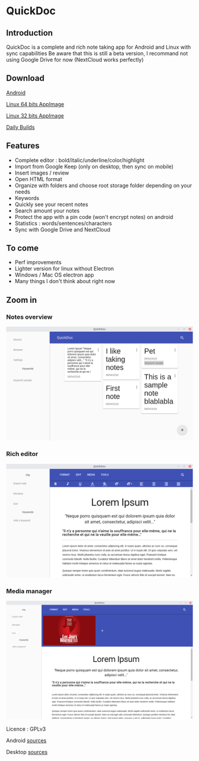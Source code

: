 # QuickDoc


## Introduction

QuickDoc is a complete and rich note taking app for Android and Linux with sync capabilities
Be aware that this is still a beta version, I recommand not using Google Drive for now (NextCloud works perfectly)

## Download

[Android](https://nextcloud.phoenamandre.fr/index.php/s/isppx3Bm8aR63jD/download?path=%2Fandroid&files=current.apk)

[Linux 64 bits AppImage](https://nextcloud.phoenamandre.fr/index.php/s/isppx3Bm8aR63jD/download?path=%2Fdesktop&files=current64.AppImage)

[Linux 32 bits AppImage](https://nextcloud.phoenamandre.fr/index.php/s/isppx3Bm8aR63jD/download?path=%2Fdesktop&files=current32.AppImage)

[Daily Builds](https://nextcloud.phoenamandre.fr/index.php/s/isppx3Bm8aR63jD)

## Features

- Complete editor : bold/italic/underline/color/highlight
- Import from Google Keep (only on desktop, then sync on mobile)
- Insert images / review
- Open HTML format
- Organize with folders and choose root storage folder depending on your needs
- Keywords
- Quickly see your recent notes
- Search amount your notes
- Protect the app with a pin code (won't encrypt notes) on android
- Statistics : words/sentences/characters
- Sync with Google Drive and NextCloud

## To come

- Perf improvements
- Lighter version for linux without Electron
- Windows / Mac OS electron app
- Many things I don't think about right now

## Zoom in

### Notes overview



![GitHub Logo](intro/overview.png)

### Rich editor

![GitHub Logo](intro/deskeditor.png)


### Media manager

![GitHub Logo](intro/mediamanager.png)

Licence : GPLv3

Android [sources](../../../QuickDocAndroid)

Desktop [sources](../../../QuickDocElectron)